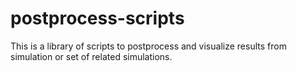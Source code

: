 # postprocess-scripts
This is a library of scripts to postprocess and visualize results from simulation or set of related simulations.
